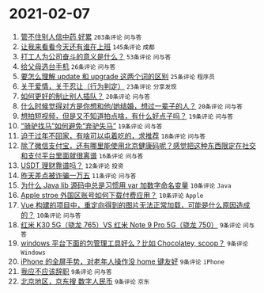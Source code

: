 # 2021-02-07

1. [管不住别人信中药 好累](https://www.v2ex.com/t/751935) `203条评论` `问与答`
1. [让我来看看今天还有谁在上班](https://www.v2ex.com/t/751953) `145条评论` `成都`
1. [打工人为公司奋斗的意义是什么？](https://www.v2ex.com/t/751957) `53条评论` `问与答`
1. [给父母选台手机](https://www.v2ex.com/t/751938) `26条评论` `问与答`
1. [要怎么理解 update 和 upgrade 这两个词的区别](https://www.v2ex.com/t/751983) `25条评论` `程序员`
1. [关于爱情，关于忍让（行为判定）](https://www.v2ex.com/t/752027) `23条评论` `分享发现`
1. [如何更好的制止别人插队？](https://www.v2ex.com/t/751992) `20条评论` `问与答`
1. [什么时候觉得对方是你想和他/她结婚，想过一辈子的人？](https://www.v2ex.com/t/751940) `20条评论` `问与答`
1. [想拍短视频，但是又不知道拍点啥，有什么好点子吗？](https://www.v2ex.com/t/751948) `19条评论` `问与答`
1. [“骑驴找马”如何避免“弃驴失马”](https://www.v2ex.com/t/751934) `19条评论` `问与答`
1. [迫于过年不回家，有啥可以屯着吃的，求推荐](https://www.v2ex.com/t/751968) `18条评论` `问与答`
1. [除了微信支付宝，还有哪里能使用北京健康码呢？感觉把这种东西限定在社交和支付平台里面就很离谱](https://www.v2ex.com/t/751996) `16条评论` `问与答`
1. [USDT 理财靠谱吗？](https://www.v2ex.com/t/752012) `12条评论` `投资`
1. [昨天差点被诈骗一万五](https://www.v2ex.com/t/752025) `11条评论` `问与答`
1. [为什么 Java lib 源码中总是习惯用 var 加数字命名变量](https://www.v2ex.com/t/752013) `10条评论` `Java`
1. [Apple stroe 外国区账号如何下载付费应用？](https://www.v2ex.com/t/751969) `10条评论` `Apple`
1. [Vue 构建的项目中，重定向得到的图片无法正常加载，可能是什么原因造成的？](https://www.v2ex.com/t/751937) `10条评论` `问与答`
1. [红米 K30 5G（骁龙 765）VS 红米 Note 9 Pro 5G（骁龙 750）](https://www.v2ex.com/t/752003) `9条评论` `问与答`
1. [windows 平台下面的包管理工具好么？比如 Chocolatey, scoop？](https://www.v2ex.com/t/751984) `9条评论` `Windows`
1. [iPhone 的全屏手势，对老年人操作没 home 键友好](https://www.v2ex.com/t/751966) `9条评论` `iPhone`
1. [我应不应该辞职](https://www.v2ex.com/t/751964) `9条评论` `问与答`
1. [北京地区，京东搜 数字人民币](https://www.v2ex.com/t/751959) `9条评论` `京东`
